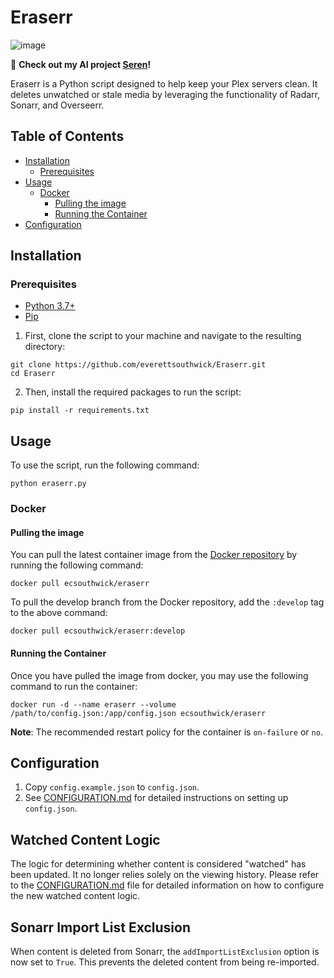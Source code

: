 # Eraserr

![image](https://github.com/everettsouthwick/Eraserr/assets/8216991/a45ae766-6a59-4d8d-b4e0-5237a3ffb3c9)

👋 **Check out my AI project [Seren](https://getseren.com)!**

Eraserr is a Python script designed to help keep your Plex servers clean. It deletes unwatched or stale media by leveraging the functionality of Radarr, Sonarr, and Overseerr.

## Table of Contents
* [Installation](#installation)
    * [Prerequisites](#prerequisites)
* [Usage](#usage)
    * [Docker](#docker)
        * [Pulling the image](#pulling-the-image)
        * [Running the Container](#running-the-container)
* [Configuration](#configuration)

## Installation

### Prerequisites

- [Python 3.7+][0]
- [Pip][1]

1. First, clone the script to your machine and navigate to the resulting directory:

```shell
git clone https://github.com/everettsouthwick/Eraserr.git
cd Eraserr
```
2. Then, install the required packages to run the script:

```shell
pip install -r requirements.txt
```

## Usage

To use the script, run the following command:
```shell
python eraserr.py
```

### Docker

#### Pulling the image

You can pull the latest container image from the [Docker repository][2] by running the following command:

```shell
docker pull ecsouthwick/eraserr
```
To pull the develop branch from the Docker repository, add the `:develop` tag to the above command:

```shell
docker pull ecsouthwick/eraserr:develop
```

#### Running the Container

Once you have pulled the image from docker, you may use the following command to run the container:

```shell
docker run -d --name eraserr --volume /path/to/config.json:/app/config.json ecsouthwick/eraserr
```

**Note**: The recommended restart policy for the container is `on-failure` or `no`.

## Configuration

1. Copy `config.example.json` to `config.json`.
2. See [CONFIGURATION.md](CONFIGURATION.md) for detailed instructions on setting up `config.json`.

## Watched Content Logic

The logic for determining whether content is considered "watched" has been updated. It no longer relies solely on the viewing history. Please refer to the
[CONFIGURATION.md](CONFIGURATION.md) file for detailed information on how to configure the new watched content logic.

## Sonarr Import List Exclusion

When content is deleted from Sonarr, the `addImportListExclusion` option is now set to `True`. This prevents the deleted content from being re-imported.

[0]: https://www.python.org/downloads/ "Python 3.7+"
[1]: https://pip.pypa.io/en/stable/installation/ "Pip"
[2]: https://hub.docker.com/r/ecsouthwick/eraserr "Docker repository"
